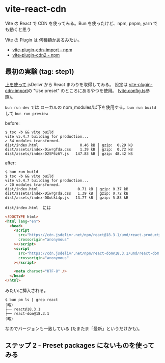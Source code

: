 # vite-react-cdn

Vite の React で CDN を使ってみる。Bun を使ったけど、npm, pnpm, yarn でも動くと思う

Vite の Plugin は 何種類かあるみたい。

- [vite-plugin-cdn-import - npm](https://www.npmjs.com/package/vite-plugin-cdn-import)
- [vite-plugin-cdn2 - npm](https://www.npmjs.com/package/vite-plugin-cdn2)

## 最初の実験 (tag: step1)

[上を使って](https://www.npmjs.com/package/vite-plugin-cdn-import) jsDelivr から React まわりを取得してみる。
設定は [vite-plugin-cdn-import](https://www.npmjs.com/package/vite-plugin-cdn-import)の "Use preset" のところにあるやつを使用。
([vite.config.ts](vite.config.ts)参照)。

`bun run dev` では ローカルの npm_modules/以下を使用する。`bun run build`　して `bun run preview`

before:

```console
$ tsc -b && vite build
vite v5.4.7 building for production...
✓ 34 modules transformed.
dist/index.html                   0.46 kB │ gzip:  0.29 kB
dist/assets/index-DiwrgTda.css    1.39 kB │ gzip:  0.72 kB
dist/assets/index-D2SP6z6Y.js   147.83 kB │ gzip: 48.42 kB
```

after:

```console
$ bun run build
$ tsc -b && vite build
vite v5.4.7 building for production...
✓ 20 modules transformed.
dist/index.html                  0.71 kB │ gzip: 0.37 kB
dist/assets/index-DiwrgTda.css   1.39 kB │ gzip: 0.72 kB
dist/assets/index-DOwLkL4p.js   13.77 kB │ gzip: 5.83 kB
```

`dist/index.html`　には

```html
<!DOCTYPE html>
<html lang="en">
  <head>
    <script
      src="https://cdn.jsdelivr.net/npm/react@18.3.1/umd/react.production.min.js"
      crossorigin="anonymous"
    ></script>
    <script
      src="https://cdn.jsdelivr.net/npm/react-dom@18.3.1/umd/react-dom.production.min.js"
      crossorigin="anonymous"
    ></script>

    <meta charset="UTF-8" />
  </head>
</html>
```

みたいに挿入される。

```console
$ bun pm ls | grep react
(略)
├── react@18.3.1
├── react-dom@18.3.1
(略)
```

なのでバージョンも一致している (たまたま「最新」というだけかも)。

## ステップ 2 - Preset packages にないものを使ってみる
